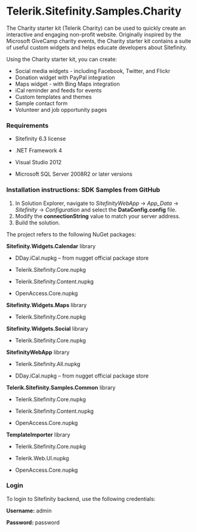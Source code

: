 Telerik.Sitefinity.Samples.Charity
==================================

The Charity starter kit (Telerik Charity) can be used to quickly create an interactive and engaging non-profit website. Originally inspired by the Microsoft GiveCamp charity events, the Charity starter kit contains a suite of useful custom widgets and helps educate developers about Sitefinity.

Using the Charity starter kit, you can create:

* Social media widgets - including Facebook, Twitter, and Flickr 
* Donation widget with PayPal integration 
* Maps widget - with Bing Maps integration 
* iCal reminder and feeds for events 
* Custom templates and themes 
* Sample contact form 
* Volunteer and job opportunity pages 



### Requirements

* Sitefinity 6.3 license

* .NET Framework 4

* Visual Studio 2012

* Microsoft SQL Server 2008R2 or later versions


### Installation instructions: SDK Samples from GitHub


1. In Solution Explorer, navigate to _SitefinityWebApp_ -> *App_Data* -> _Sitefinity_ -> _Configuration_ and select the **DataConfig.config** file. 
2. Modify the **connectionString** value to match your server address.
3. Build the solution.

The project refers to the following NuGet packages:

**Sitefinity.Widgets.Calendar** library

*	DDay.iCal.nupkg – from nugget official package store

* 	Telerik.Sitefinity.Core.nupkg

*	Telerik.Sitefinity.Content.nupkg

*	OpenAccess.Core.nupkg

**Sitefinity.Widgets.Maps** library

* Telerik.Sitefinity.Core.nupkg

**Sitefinity.Widgets.Social** library

*	Telerik.Sitefinity.Core.nupkg

**SitefinityWebApp** library

*	Telerik.Sitefinity.All.nupkg

*	DDay.iCal.nupkg – from nugget official package store

**Telerik.Sitefinity.Samples.Common** library

*	Telerik.Sitefinity.Core.nupkg

*	Telerik.Sitefinity.Content.nupkg

*	OpenAccess.Core.nupkg

**TemplateImporter** library

*	Telerik.Sitefinity.Core.nupkg

*	Telerik.Web.UI.nupkg

*	OpenAccess.Core.nupkg



### Login

To login to Sitefinity backend, use the following credentials: 

**Username:** admin

**Password:** password
